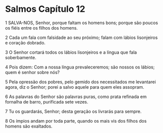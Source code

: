 # Salmos Capítulo 12

1	SALVA-NOS, Senhor, porque faltam os homens bons; porque são poucos os fiéis entre os filhos dos homens.

2	Cada um fala com falsidade ao seu próximo; falam com lábios lisonjeiros e coração dobrado.

3	O Senhor cortará todos os lábios lisonjeiros e a língua que fala soberbamente.

4	Pois dizem: Com a nossa língua prevaleceremos; são nossos os lábios; quem é senhor sobre nós?

5	Pela opressão dos pobres, pelo gemido dos necessitados me levantarei agora, diz o Senhor; porei a salvo aquele para quem eles assopram.

6	As palavras do Senhor são palavras puras, como prata refinada em fornalha de barro, purificada sete vezes.

7	Tu os guardarás, Senhor; desta geração os livrarás para sempre.

8	Os ímpios andam por toda parte, quando os mais vis dos filhos dos homens são exaltados.

